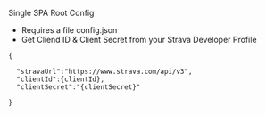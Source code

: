 Single SPA Root Config

- Requires a file config.json
- Get Cliend ID & Client Secret from your Strava Developer Profile

```
{

  "stravaUrl":"https://www.strava.com/api/v3",
  "clientId":{clientId},
  "clientSecret":"{clientSecret}"

}
```

